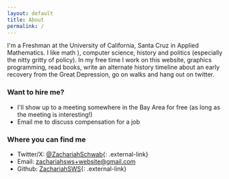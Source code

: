 ```yaml
---
layout: default
title: About
permalink: /
---
```


I'm a Freshman at the University of California, Santa Cruz in Applied Mathematics. I like math ), computer science, history and politics (especially the nitty gritty of policy). In my free time I work on this website, graphics programming, read books, write an alternate history timeline about an early recovery from the Great Depression, go on walks and hang out on twitter.

### Want to hire me?

- I'll show up to a meeting somewhere in the Bay Area for free (as long as the meeting is interesting!)
- Email me to discuss compensation for a job

### Where you can find me

- Twitter/X: [@ZachariahSchwab](https://twitter.com/ZachariahSchwab){: .external-link}
- Email: zachariahsws+website@gmail.com
- Github: [ZachariahSWS](https://github.com/ZachariahSWS){: .external-link}
